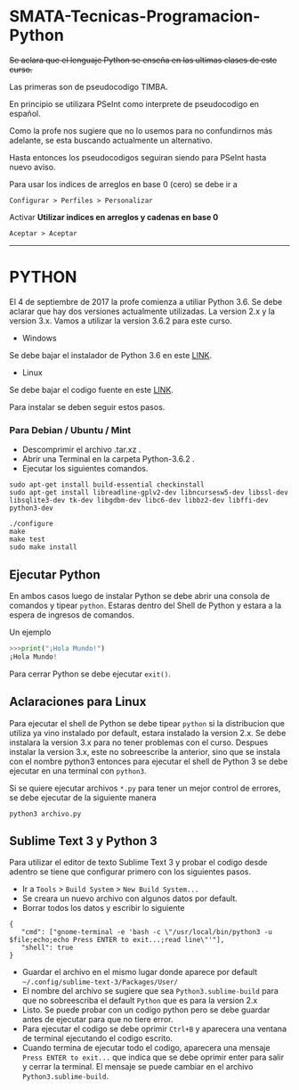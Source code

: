 # SMATA-Tecnicas-Programacion-Python
~~Se aclara que el lenguaje Python se enseña en las ultimas clases de este curso.~~

Las primeras son de pseudocodigo TIMBA.

En principio se utilizara PSeInt como interprete de pseudocodigo en español.

Como la profe nos sugiere que no lo usemos para no confundirnos más adelante, se esta buscando actualmente un alternativo.

Hasta entonces los pseudocodigos seguiran siendo para PSeInt hasta nuevo aviso.

Para usar los indices de arreglos en base 0 (cero) se debe ir a 

`Configurar > Perfiles > Personalizar`

Activar **Utilizar indices en arreglos y cadenas en base 0**

`Aceptar > Aceptar`

---

# PYTHON

El 4 de septiembre de 2017 la profe comienza a utiliar Python 3.6.
Se debe aclarar que hay dos versiones actualmente utilizadas.
La version 2.x y la version 3.x.  Vamos a utilizar la version 3.6.2 para este curso.

* Windows

Se debe bajar el instalador de Python 3.6 en este [LINK](https://www.python.org/downloads/windows/).

* Linux

Se debe bajar el codigo fuente en este [LINK](https://www.python.org/downloads/).

Para instalar se deben seguir estos pasos.

### Para Debian / Ubuntu / Mint

* Descomprimir el archivo .tar.xz .
* Abrir una Terminal en la carpeta Python-3.6.2 .
* Ejecutar los siguientes comandos.

```
sudo apt-get install build-essential checkinstall
sudo apt-get install libreadline-gplv2-dev libncursesw5-dev libssl-dev libsqlite3-dev tk-dev libgdbm-dev libc6-dev libbz2-dev libffi-dev python3-dev
```
```
./configure
make
make test
sudo make install
```

Ejecutar Python
---
En ambos casos luego de instalar Python se debe abrir una consola de comandos y tipear `python`.
Estaras dentro del Shell de Python y estara a la espera de ingresos de comandos.

Un ejemplo
```python
>>>print("¡Hola Mundo!")
¡Hola Mundo!
```
Para cerrar Python se debe ejecutar `exit()`.

Aclaraciones para Linux
---
Para ejecutar el shell de Python se debe tipear `python` si la distribucion que utiliza ya vino instalado por default, estara instalado la version 2.x. Se debe instalara la version 3.x para no tener problemas con el curso. Despues instalar la version 3.x, este no sobreescribe la anterior, sino que se instala con el nombre python3 entonces para ejecutar el shell de Python 3 se debe ejecutar en una terminal con `python3`.

Si se quiere ejecutar archivos `*.py` para tener un mejor control de errores, se debe ejecutar de la siguiente manera
```
python3 archivo.py
```

Sublime Text 3 y Python 3
---
Para utilizar el editor de texto Sublime Text 3 y probar el codigo desde adentro se tiene que configurar primero con los siguientes pasos.
* Ir a `Tools` > `Build System` > `New Build System...`
* Se creara un nuevo archivo con algunos datos por default.
* Borrar todos los datos y escribir lo siguiente
```
{
   "cmd": ["gnome-terminal -e 'bash -c \"/usr/local/bin/python3 -u $file;echo;echo Press ENTER to exit...;read line\"'"],
   "shell": true
}
```
* Guardar el archivo en el mismo lugar donde aparece por default `~/.config/sublime-text-3/Packages/User/`
* El nombre del archivo se sugiere que sea `Python3.sublime-build` para que no sobreescriba el default `Python` que es para la version 2.x
* Listo. Se puede probar con un codigo python pero se debe guardar antes de ejecutar para que no tiere error.
* Para ejecutar el codigo se debe oprimir `Ctrl+B` y aparecera una ventana de terminal ejecutando el codigo escrito.
* Cuando termina de ejecutar todo el codigo, aparecera una mensaje `Press ENTER to exit...` que indica que se debe oprimir enter para salir y cerrar la terminal. El mensaje se puede cambiar en el archivo `Python3.sublime-build`.
